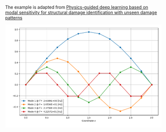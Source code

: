 The example is adapted from [Physics-guided deep learning based on modal sensitivity for structural damage identification with unseen damage patterns](https://doi.org/10.1016/j.engstruct.2024.118510)

![Mode shapes](Mode_shapes.png)

